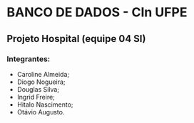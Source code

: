 # BANCO DE DADOS - CIn UFPE

## Projeto Hospital (equipe 04 SI)

### Integrantes:
- Caroline Almeida;
- Diogo Nogueira;
- Douglas Silva;
- Ingrid Freire;
- Hitalo Nascimento;
- Otávio Augusto.
